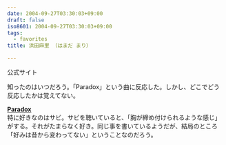 ```yaml
---
date: 2004-09-27T03:30:03+09:00
draft: false
iso8601: 2004-09-27T03:30:03+09:00
tags:
  - favorites
title: 浜田麻里 （はまだ まり）

---
```


<div class="entry-body">
  <p>公式サイト</p>

  <p>知ったのはいつだろう。「Paradox」という曲に反応した。しかし、どこでどう反応したかは覚えてない。</p>

  <p><strong><a href="http://www.amazon.co.jp/exec/obidos/ASIN/B00005GTEY/nqounet-22/ref=nosim/" name="amazletlink" id="amazletlink">Paradox</a></strong> <br />
    特に好きなのはサビ。サビを聴いていると、「胸が締め付けられるような感じ」がする。それがたまらなく好き。同じ事を書いているようだが、結局のところ「好みは昔から変わってない」ということなのだろう。</p>
</div>
